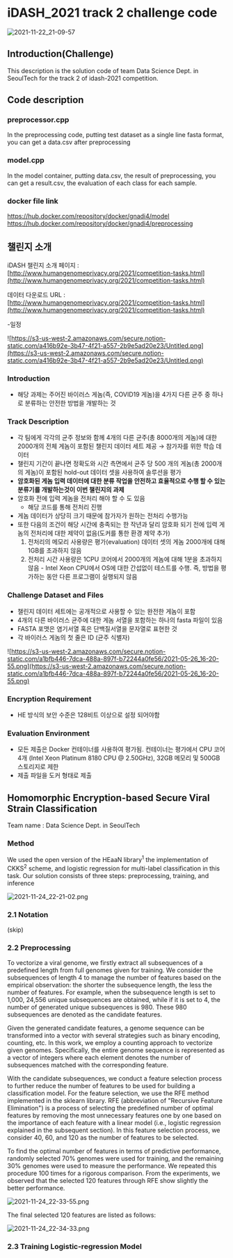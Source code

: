 # iDASH_2021 track 2 challenge code

![2021-11-22_21-09-57](https://user-images.githubusercontent.com/29485153/142859463-a97c245a-9f19-4dc4-aec7-ec7093763515.png)

## Introduction(Challenge)

This description is the solution code of team Data Science Dept. in SeoulTech for the track 2 of idash-2021 competition. 

## Code description

### preprocessor.cpp

In the preprocessing code, putting test dataset as a single line fasta format, you can get a data.csv after preprocessing

### model.cpp

In the model container, putting data.csv, the result of preprocessing, you can get a result.csv, the evaluation of each class for each sample.

### docker file link

https://hub.docker.com/repository/docker/gnadi4/model
https://hub.docker.com/repository/docker/gnadi4/preprocessing

## 챌린지 소개

iDASH 챌린지 소개 페이지 : [http://www.humangenomeprivacy.org/2021/competition-tasks.html](http://www.humangenomeprivacy.org/2021/competition-tasks.html)

데이터 다운로드 URL : [http://www.humangenomeprivacy.org/2021/competition-tasks.html](http://www.humangenomeprivacy.org/2021/competition-tasks.html)

-일정

![https://s3-us-west-2.amazonaws.com/secure.notion-static.com/a416b92e-3b47-4f21-a557-2b9e5ad20e23/Untitled.png](https://s3-us-west-2.amazonaws.com/secure.notion-static.com/a416b92e-3b47-4f21-a557-2b9e5ad20e23/Untitled.png)

### Introduction

- 해당 과제는 주어진 바이러스 게놈(즉, COVID19 게놈)을 4가지 다른 균주 중 하나로 분류하는 안전한 방법을 개발하는 것

### Track Description

- 각 팀에게 각각의 균주 정보와 함께 4개의 다른 균주(총 8000개의 게놈)에 대한 2000개의 전체 게놈이 포함된 챌린지 데이터 세트 제공 → 참가자를 위한 학습 데이터
- 챌린지 기간이 끝나면 정확도와 시간 측면에서 균주 당 500 개의 게놈(총 2000개의 게놈)이 포함된 hold-out 데이터 셋을 사용하여 솔루션을 평가
- **암호화된 게놈 입력 데이터에 대한 분류 작업을 안전하고 효율적으로 수행 할 수 있는 분류기를 개발하는것이 이번 챌린지의 과제**
- 암호화 전에 입력 게놈을 전처리 해야 할 수 도 있음
    - 해당 코드를 통해 전처리 진행
- 게놈 데이터가 상당히 크기 때문에 참가자가 원하는 전처리 수행가능
- 또한 다음의 조건이 해당 시간에 충족되는 한 작년과 달리 암호화 되기 전에 입력 게놈의 전처리에 대한 제약이 없음(도커를 통한 환경 제약 추가)
    1. 전처리의 메모리 사용량은 평가(evaluation) 데이터 셋의 게놈 2000개에 대해 1GB를 초과하지 않음
    2. 전처리 시간 사용량은 1CPU 코어에서 2000개의 게놈에 대해 1분을 초과하지 않음 - Intel Xeon CPU에서 OS에 대한 간섭없이 테스트를 수행. 즉, 방법을 평가하는 동안 다른 프로그램이 실행되지 않음

### Challenge Dataset and Files

- 챌린지 데이터 세트에는 공개적으로 사용할 수 있는 완전한 게놈이 포함
- 4개의 다른 바이러스 균주에 대한 게놈 서열을 포함하는 하나의 fasta 파일이 있음
- FASTA 포맷은 염기서열 혹은 단백질서열을 문자열로 표현한 것
- 각 바이러스 게놈의 첫 줄은 ID (균주 식별자)

![https://s3-us-west-2.amazonaws.com/secure.notion-static.com/a1bfb446-7dca-488a-897f-b72244a0fe56/2021-05-26_16-20-55.png](https://s3-us-west-2.amazonaws.com/secure.notion-static.com/a1bfb446-7dca-488a-897f-b72244a0fe56/2021-05-26_16-20-55.png)

### Encryption Requirement

- HE 방식의 보안 수준은 128비트 이상으로 설정 되어야함

### Evaluation Environment

- 모든 제출은 Docker 컨테이너를 사용하여 평가됨. 컨테이너는 평가에서 CPU 코어 4개 (Intel Xeon Platinum 8180 CPU @ 2.50GHz), 32GB 메모리 및 500GB 스토리지로 제한
- 제출 파일을 도커 형태로 제출

## Homomorphic Encryption-based Secure Viral Strain Classification

Team name : Data Science Dept. in SeoulTech

### Method

  We used the open version of the HEaaN library$^{1}$ the implementation of CKKS$^{2}$ scheme, and logistic regression for multi-label classification in this task. Our solution consists of three steps: preprocessing, training, and inference

![2021-11-24_22-21-02.png](https://s3-us-west-2.amazonaws.com/secure.notion-static.com/9ed64233-9753-4f4d-aba7-430bacb91262/2021-11-24_22-21-02.png)

### **2.1 Notation**

(skip)

### 2.2 Preprocessing

  To vectorize a viral genome, we firstly extract all subsequences of a predefined length from full genomes given for training. We consider the subsequences of length 4 to manage the number of features based on the empirical observation: the shorter the subsequence length, the less the number of features. For example, when the subsequence length is set to 1,000, 24,556 unique subsequences are obtained, while if it is set to 4, the number of generated unique subsequences is 980. These 980 subsequences are denoted as the candidate features.

  Given the generated candidate features, a genome sequence can be transformed into a vector with several strategies such as binary encoding, counting, etc. In this work, we employ a counting approach to vectorize given genomes. Specifically, the entire genome sequence is represented as a vector of integers where each element denotes the number of subsequences matched with the corresponding feature.

  With the candidate subsequences, we conduct a feature selection process to further reduce the number of features to be used for building a classification model. For the feature selection, we use the RFE method implemented in the sklearn library. RFE (abbreviation of "Recursive Feature Elimination") is a process of selecting the predefined number of optimal features by removing the most unnecessary features one by one based on the importance of each feature with a linear model (i.e., logistic regression explained in the subsequent section). In this feature selection process, we consider 40, 60, and 120 as the number of features to be selected.

  To find the optimal number of features in terms of predictive performance, randomly selected 70% genomes were used for training, and the remaining 30% genomes were used to measure the performance. We repeated this procedure 100 times for a rigorous comparison. From the experiments, we observed that the selected 120 features through RFE show slightly the better performance.

![2021-11-24_22-33-55.png](https://s3-us-west-2.amazonaws.com/secure.notion-static.com/0ebd5bff-798b-4912-840c-4b648052d6a5/2021-11-24_22-33-55.png)

The final selected 120 features are listed as follows:

![2021-11-24_22-34-33.png](https://s3-us-west-2.amazonaws.com/secure.notion-static.com/d82b6000-e835-423f-82eb-a793abfc2daf/2021-11-24_22-34-33.png)

### **2.3 Training Logistic-regression Model**
